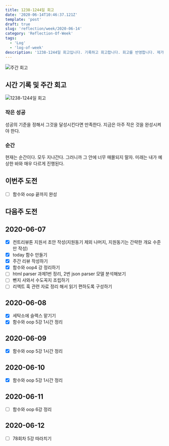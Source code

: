 ```yaml
---
title: 1238-1244일 회고
date: '2020-06-14T10:46:37.121Z'
template: 'post'
draft: true
slug: 'reflection/week/2020-06-14'
category: 'Reflection-Of-Week'
tags:
  - 'Log'
  - 'log-of-week'
description: '1238-1244일 회고입니다. 기록하고 회고합니다. 회고를 반영합니다. 제가 자라는 방식입니다.'
---
```

![주간 회고](https://imgur.com/PwMHNaY.png)


## 시간 기록 및 주간 회고 

![1238-1244일 회고](.png)

### 작은 성공
성공의 기준을 정해서 그것을 달성시킨다면 만족한다. 지금은 아주 작은 것을 완성시켜야 한다. 

### 순간
현재는 순간이다. 모두 지나간다. 그러니까 그 안에 너무 매몰되지 말자. 미래는 내가 예상한 바와 매우 다르게 진행된다.

## 이번주 도전
- [ ] 함수와 oop 끝까지 완성 

## 다음주 도전

## 2020-06-07
 - [x] 컨트리뷰톤 지원서 초안 작성(지원동기 제외 나머지, 지원동기는 간략한 개요 수준만 작성)
 - [x] today 함수 만들기
 - [x] 주간 리뷰 작성하기 
 - [x] 함수와 oop4 강 정리하기 
 - [ ] html parser 과제1번 정리, 2번 json parser 모델 분석해보기
 - [ ] 뻰지 사와서 수도꼭지 조립하기
 - [ ] 리엑트 훅 관련 자료 정리 해서 읽기 편하도록 구성하기

## 2020-06-08
 - [x] 세탁소에 슬랙스 맡기기
 - [x] 함수와 oop 5강 1시간 정리

## 2020-06-09
- [x] 함수와 oop 5강 1시간 정리 


## 2020-06-10
- [x] 함수와 oop 5강 1시간 정리 

## 2020-06-11
- [ ] 함수와 oop 6강 정리 

## 2020-06-12 
- [ ] 78회차 5강 따라치기 
